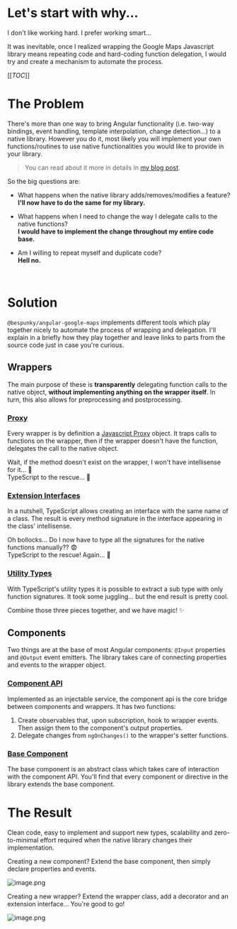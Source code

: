 # Let's start with why...
I don't like working hard. I prefer working smart...

It was inevitable, once I realized wrapping the Google Maps Javascript library means repeating code and hard-coding function delegation, I would try and create a mechanism to automate the process.

[[_TOC_]]

# The Problem
There's more than one way to bring Angular functionality (i.e. two-way bindings, event handling, template interpolation, change detection...) to a native library. However you do it, most likely you will implement your own functions/routines to use native functionalities you would like to provide in your library.

> You can read about it more in details in [my blog post](https://ThoughtsOfARandomPerson.com/posts/how-i-wrapped-google-maps-api).

So the big questions are:
* What happens when the native library adds/removes/modifies a feature?  
**I'll now have to do the same for my library.**

* What happens when I need to change the way I delegate calls to the native functions?  
**I would have to implement the change throughout my entire code base.**

* Am I willing to repeat myself and duplicate code?  
**Hell no.**

<br/>

# Solution
`@bespunky/angular-google-maps` implements different tools which play together nicely to automate the process of wrapping and delegation. I'll explain in a briefly how they play together and leave links to parts from the source code just in case you're curious.

## Wrappers
The main purpose of these is **transparently** delegating function calls to the native object, **without implementing anything on the wrapper itself**. In turn, this also allows for preprocessing and postprocessing.

### [Proxy](https://dev.azure.com/BeSpunky/libraries/_git/angular-google-maps?path=%2Fprojects%2Fbespunky%2Fangular-google-maps%2Fcore%2Futils%2Fproxy-utils.ts&version=GBdevelopment&line=28&lineEnd=29&lineStartColumn=1&lineEndColumn=1&lineStyle=plain)
Every wrapper is by definition a [Javascript Proxy](https://developer.mozilla.org/en-US/docs/Web/JavaScript/Reference/Global_Objects/Proxy) object. It traps calls to functions on the wrapper, then if the wrapper doesn't have the function, delegates the call to the native object.

Wait, if the method doesn't exist on the wrapper, I won't have intellisense for it... 🤔  
TypeScript to the rescue... 🙌

### [Extension Interfaces](https://dev.azure.com/BeSpunky/libraries/_git/angular-google-maps?path=%2Fprojects%2Fbespunky%2Fangular-google-maps%2Fcore%2Fmodules%2Fmap%2Fgoogle-map.ts&version=GBdevelopment&line=16&lineEnd=17&lineStartColumn=1&lineEndColumn=1&lineStyle=plain)
In a nutshell, TypeScript allows creating an interface with the same name of a class. The result is every method signature in the interface appearing in the class' intellisense.

Oh bollocks... Do I now have to type all the signatures for the native functions manually?? 😨  
TypeScript to the rescue! Again... 🙌

### [Utility Types](https://dev.azure.com/BeSpunky/libraries/_git/angular-google-maps?path=%2Fprojects%2Fbespunky%2Fangular-google-maps%2Fcore%2Fabstraction%2Ftypes%2Futils.ts&version=GBdevelopment&line=1&lineEnd=2&lineStartColumn=1&lineEndColumn=1&lineStyle=plain)
With TypeScript's utility types it is possible to extract a sub type with only function signatures. It took some juggling... but the end result is pretty cool.

Combine those three pieces together, and we have magic! ✨

## Components
Two things are at the base of most Angular components: `@Input` properties and `@Output` event emitters.
The library takes care of connecting properties and events to the wrapper object.

### [Component API](https://dev.azure.com/BeSpunky/libraries/_git/angular-google-maps?path=%2Fprojects%2Fbespunky%2Fangular-google-maps%2Fcore%2Fapi%2Fgoogle-maps-component-api.service.ts&version=GBdevelopment&line=19&lineEnd=20&lineStartColumn=1&lineEndColumn=1&lineStyle=plain)
Implemented as an injectable service, the component api is the core bridge between components and wrappers. It has two functions:
1. Create observables that, upon subscription, hook to wrapper events. Then assign them to the component's output properties.
2. Delegate changes from `ngOnChanges()` to the wrapper's setter functions.

### [Base Component](https://dev.azure.com/BeSpunky/libraries/_git/angular-google-maps?path=%2Fprojects%2Fbespunky%2Fangular-google-maps%2Fcore%2Fabstraction%2Fbase%2Fgoogle-maps-component-base.ts&version=GBdevelopment&line=28&lineEnd=29&lineStartColumn=1&lineEndColumn=1&lineStyle=plain)
The base component is an abstract class which takes care of interaction with the component API.
You'll find that every component or directive in the library extends the base component.

# The Result
Clean code, easy to implement and support new types, scalability and zero-to-minimal effort required when the native library changes their implementation.

Creating a new component?
Extend the base component, then simply declare properties and events.

![image.png](/.attachments/image-bcd5dd1a-15b7-4e2b-8c84-13933b2b5350.png)

Creating a new wrapper?
Extend the wrapper class, add a decorator and an extension interface... You're good to go!

![image.png](/.attachments/image-46d14fb6-692c-4775-8718-db4878bae4b1.png)
















